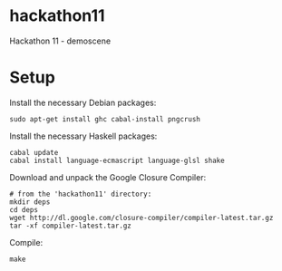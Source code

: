 hackathon11
===========

Hackathon 11 - demoscene


Setup
=====

Install the necessary Debian packages:

    sudo apt-get install ghc cabal-install pngcrush

Install the necessary Haskell packages:

    cabal update
    cabal install language-ecmascript language-glsl shake

Download and unpack the Google Closure Compiler:

    # from the 'hackathon11' directory:
    mkdir deps
    cd deps
    wget http://dl.google.com/closure-compiler/compiler-latest.tar.gz
    tar -xf compiler-latest.tar.gz

Compile:

    make
